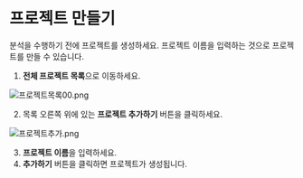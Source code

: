 # 프로젝트 만들기

분석을 수행하기 전에 프로젝트를 생성하세요. 프로젝트 이름을 입력하는 것으로 프로젝트를 만들 수 있습니다.

1. **전체 프로젝트 목록**으로 이동하세요.

![프로젝트목록00.png](프로젝트목록00.png)

2. 목록 오른쪽 위에 있는 **프로젝트 추가하기** 버튼을 클릭하세요.

![프로젝트추가.png](프로젝트추가.png)

3. **프로젝트 이름**을 입력하세요. 
4. **추가하기** 버튼을 클릭하면 프로젝트가 생성됩니다.

